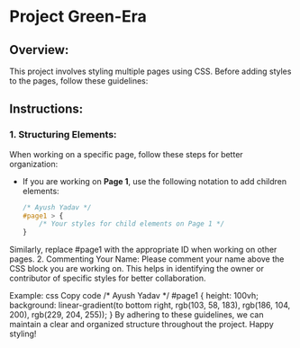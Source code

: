 # Project Green-Era

## Overview:

This project involves styling multiple pages using CSS. Before adding styles to the pages, follow these guidelines:

## Instructions:

### 1. Structuring Elements:

When working on a specific page, follow these steps for better organization:

- If you are working on **Page 1**, use the following notation to add children elements:
  ```css
  /* Ayush Yadav */
  #page1 > {
      /* Your styles for child elements on Page 1 */
  }
Similarly, replace #page1 with the appropriate ID when working on other pages.
2. Commenting Your Name:
Please comment your name above the CSS block you are working on. This helps in identifying the owner or contributor of specific styles for better collaboration.

Example:
css
Copy code
/* Ayush Yadav */
#page1 {
    height: 100vh;
    background: linear-gradient(to bottom right, rgb(103, 58, 183), rgb(186, 104, 200), rgb(229, 204, 255));
}
By adhering to these guidelines, we can maintain a clear and organized structure throughout the project. Happy styling!